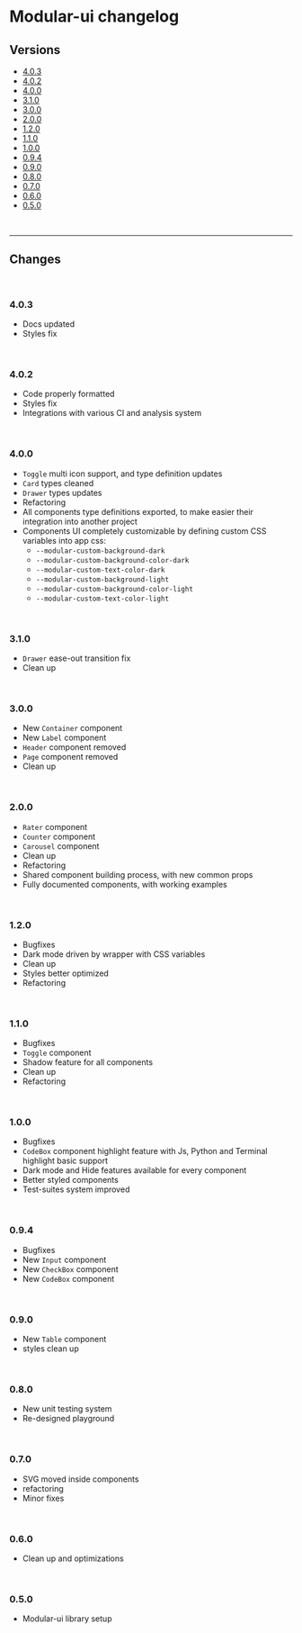 # Modular-ui changelog

## Versions

-   [4.0.3](#403)
-   [4.0.2](#402)
-   [4.0.0](#400)
-   [3.1.0](#310)
-   [3.0.0](#300)
-   [2.0.0](#200)
-   [1.2.0](#120)
-   [1.1.0](#110)
-   [1.0.0](#100)
-   [0.9.4](#094)
-   [0.9.0](#090)
-   [0.8.0](#080)
-   [0.7.0](#070)
-   [0.6.0](#060)
-   [0.5.0](#050)

<br>

* * *

## Changes

<br>

### 4.0.3

-   Docs updated
-   Styles fix

<br>

### 4.0.2

-   Code properly formatted
-   Styles fix
-   Integrations with various CI and analysis system

<br>

### 4.0.0

-   `Toggle` multi icon support, and type definition updates
-   `Card` types cleaned
-   `Drawer` types updates
-   Refactoring
-   All components type definitions exported, to make easier their integration into another project
-   Components UI completely customizable by defining custom CSS variables into app css:
    -   `--modular-custom-background-dark`
    -   `--modular-custom-background-color-dark`
    -   `--modular-custom-text-color-dark`
    -   `--modular-custom-background-light`
    -   `--modular-custom-background-color-light`
    -   `--modular-custom-text-color-light`

<br>

### 3.1.0

-   `Drawer` ease-out transition fix
-   Clean up

<br>

### 3.0.0

-   New `Container` component
-   New `Label` component
-   `Header` component removed
-   `Page` component removed
-   Clean up

<br>

### 2.0.0

-   `Rater` component
-   `Counter` component
-   `Carousel` component
-   Clean up
-   Refactoring
-   Shared component building process, with new common props
-   Fully documented components, with working examples

<br>

### 1.2.0

-   Bugfixes
-   Dark mode driven by wrapper with CSS variables
-   Clean up
-   Styles better optimized
-   Refactoring

<br>

### 1.1.0

-   Bugfixes
-   `Toggle` component
-   Shadow feature for all components
-   Clean up
-   Refactoring

<br>

### 1.0.0

-   Bugfixes
-   `CodeBox` component highlight feature with Js, Python and Terminal highlight basic support
-   Dark mode and Hide features available for every component
-   Better styled components
-   Test-suites system improved

<br>

### 0.9.4

-   Bugfixes
-   New `Input` component
-   New `CheckBox` component
-   New `CodeBox` component

<br>

### 0.9.0

-   New `Table` component
-   styles clean up

<br>

### 0.8.0

-   New unit testing system
-   Re-designed playground

<br>

### 0.7.0

-   SVG moved inside components
-   refactoring
-   Minor fixes

<br>

### 0.6.0

-   Clean up and optimizations

<br>

### 0.5.0

-   Modular-ui library setup
